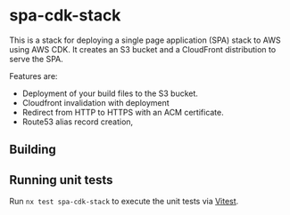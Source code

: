 # spa-cdk-stack

This is a stack for deploying a single page application (SPA) stack to AWS using AWS CDK.
It creates an S3 bucket and a CloudFront distribution to serve the SPA.

Features are:

- Deployment of your build files to the S3 bucket.
- Cloudfront invalidation with deployment
- Redirect from HTTP to HTTPS with an ACM certificate.
- Route53 alias record creation,

## Building

## Running unit tests

Run `nx test spa-cdk-stack` to execute the unit tests via [Vitest](https://vitest.dev/).
